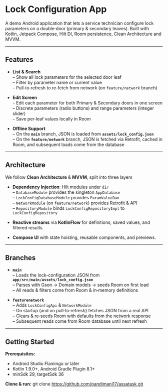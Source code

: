 # Lock Configuration App

A demo Android application that lets a service technician configure lock parameters on a double‑door (primary & secondary leaves). Built with Kotlin, Jetpack Compose, Hilt DI, Room persistence, Clean Architecture and MVVM.

---

##  Features

- **List & Search**  
  – Show all lock parameters for the selected door leaf  
  – Filter by parameter name or current value  
  – Pull‑to‑refresh to re‑fetch from network (on `feature/network` branch)

- **Edit Screen**  
  – Edit each parameter for both Primary & Secondary doors in one screen  
  – Discrete parameters (radio buttons) and range parameters (integer slider)  
  – Save per‑leaf values locally in Room

- **Offline Support**  
  – On the **`main`** branch, JSON is loaded from **`assets/lock_config.json`**  
  – On the **`feature/network`** branch, JSON is fetched via Retrofit, cached in Room, and subsequent loads come from the database

---

##  Architecture

We follow **Clean Architecture** & **MVVM**, split into three layers


- **Dependency Injection**: Hilt modules under `di/`  
  – `DatabaseModule` provides the singleton `AppDatabase`  
  – `LockConfigDatabaseModule` provides `ParamValueDao`  
  – `NetworkModule` (on `feature/network`) provides Retrofit & API  
  – `RepositoryModule` binds `LockConfigRepositoryImpl` to `LockConfigRepository`

- **Reactive streams** via **KotlinFlow** for definitions, saved values, and filtered results.

- **Compose UI** with state hoisting, reusable components, and previews.

---

##  Branches

- **`main`**  
  – Loads the lock-configuration JSON from **`app/src/main/assets/lock_config.json`**  
  – Parses with Gson → Domain models → seeds Room on first load  
  – All reads & filters come from Room & in‑memory definitions

- **`featurenetwork`**  
  – Adds `LockConfigApi` & `NetworkModule`  
  – On startup (and on pull‑to‑refresh) fetches JSON from a real API  
  – Clears & re‑seeds Room with defaults from the network response  
  – Subsequent reads come from Room database until next refresh

---

##  Getting Started

**Prerequisites:**
- Android Studio Flamingo or later
- Kotlin 1.9.0+, Android Gradle Plugin 8.1+
- minSdk 29, targetSdk 36

**Clone & run:**
git clone https://github.com/pandimani17/assatask.git


